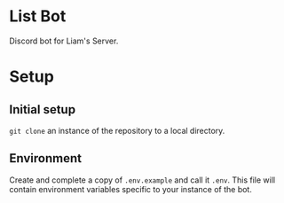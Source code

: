 # List Bot
Discord bot for Liam's Server.

# Setup
## Initial setup
`git clone` an instance of the repository to a local directory.

## Environment
Create and complete a copy of `.env.example` and call it `.env`.  This file will contain environment variables specific to your instance of the bot.